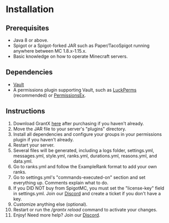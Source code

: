 # Installation

## Prerequisites
* Java 8 or above.
* Spigot or a Spigot-forked JAR such as Paper/TacoSpigot running anywhere between MC 1.8.x-1.15.x.
* Basic knowledge on how to operate Minecraft servers.

## Dependencies
* [Vault](https://dev.bukkit.org/projects/vault)
* A permissions plugin supporting Vault, such as [LuckPerms](https://www.spigotmc.org/resources/28140/) (recommended) or [PermissionsEx](https://dev.bukkit.org/projects/permissionsex).

## Instructions
1. Download GrantX [here](https://demeng7215.com/grantx) after purchasing if you haven't already.
2. Move the JAR file to your server's "plugins" directory.
3. Install all dependencies and configure your groups in your permissions plugin if you haven't already.
4. Restart your server.
5. Several files will be generated, including a logs folder, settings.yml, messages.yml, style.yml, ranks.yml, durations.yml, reasons.yml, and data.yml.
6. Go to ranks.yml and follow the ExampleRank format to add your own ranks.
7. Go to settings.yml's "commands-executed-on" section and set everything up. Comments explain what to do.
8. If you DID NOT buy from SpigotMC, you must set the "license-key" field in settings.yml. Join our [Discord](https://demeng7215.com/discord) and create a ticket if you don't have a key.
9. Customize anything else (optional).
10. Restart or run the */grantx reload* command to activate your changes.
11. Enjoy! Need more help? Join our [Discord](https://demeng7215.com/discord).
